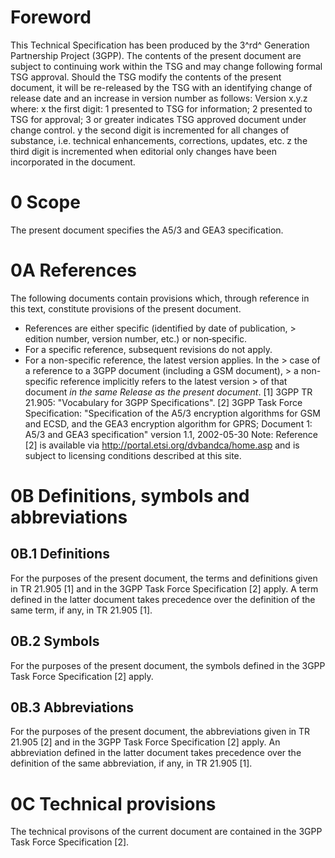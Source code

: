 # Foreword
This Technical Specification has been produced by the 3^rd^ Generation
Partnership Project (3GPP).
The contents of the present document are subject to continuing work within the
TSG and may change following formal TSG approval. Should the TSG modify the
contents of the present document, it will be re-released by the TSG with an
identifying change of release date and an increase in version number as
follows:
Version x.y.z
where:
x the first digit:
1 presented to TSG for information;
2 presented to TSG for approval;
3 or greater indicates TSG approved document under change control.
y the second digit is incremented for all changes of substance, i.e. technical
enhancements, corrections, updates, etc.
z the third digit is incremented when editorial only changes have been
incorporated in the document.
# 0 Scope
The present document specifies the A5/3 and GEA3 specification.
# 0A References
The following documents contain provisions which, through reference in this
text, constitute provisions of the present document.
  * References are either specific (identified by date of publication, > edition number, version number, etc.) or non‑specific.
  * For a specific reference, subsequent revisions do not apply.
  * For a non-specific reference, the latest version applies. In the > case of a reference to a 3GPP document (including a GSM document), > a non-specific reference implicitly refers to the latest version > of that document _in the same Release as the present document_.
[1] 3GPP TR 21.905: \"Vocabulary for 3GPP Specifications\".
[2] 3GPP Task Force Specification: \"Specification of the A5/3 encryption
algorithms for GSM and ECSD, and the GEA3 encryption algorithm for GPRS;
Document 1: A5/3 and GEA3 specification\" version 1.1, 2002-05-30
Note: Reference [2] is available via http://portal.etsi.org/dvbandca/home.asp
and is subject to licensing conditions described at this site.
# 0B Definitions, symbols and abbreviations
## 0B.1 Definitions
For the purposes of the present document, the terms and definitions given in
TR 21.905 [1] and in the 3GPP Task Force Specification [2] apply. A term
defined in the latter document takes precedence over the definition of the
same term, if any, in TR 21.905 [1].
## 0B.2 Symbols
For the purposes of the present document, the symbols defined in the 3GPP Task
Force Specification [2] apply.
## 0B.3 Abbreviations
For the purposes of the present document, the abbreviations given in TR 21.905
[2] and in the 3GPP Task Force Specification [2] apply. An abbreviation
defined in the latter document takes precedence over the definition of the
same abbreviation, if any, in TR 21.905 [1].
# 0C Technical provisions
The technical provisons of the current document are contained in the 3GPP Task
Force Specification [2].
#
